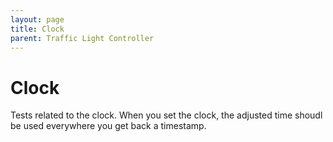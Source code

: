 ```yaml
---
layout: page
title: Clock
parent: Traffic Light Controller
---
```


# Clock

Tests related to the clock.
When you set the clock, the adjusted time shoudl be used
everywhere you get back a timestamp.

